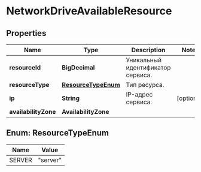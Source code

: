 

# NetworkDriveAvailableResource


## Properties

| Name | Type | Description | Notes |
|------------ | ------------- | ------------- | -------------|
|**resourceId** | **BigDecimal** | Уникальный идентификатор сервиса. |  |
|**resourceType** | [**ResourceTypeEnum**](#ResourceTypeEnum) | Тип ресурса. |  |
|**ip** | **String** | IP-адрес сервиса. |  [optional] |
|**availabilityZone** | **AvailabilityZone** |  |  |



## Enum: ResourceTypeEnum

| Name | Value |
|---- | -----|
| SERVER | &quot;server&quot; |



